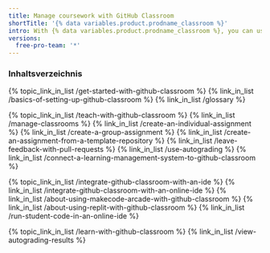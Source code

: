 ```yaml
---
title: Manage coursework with GitHub Classroom
shortTitle: '{% data variables.product.prodname_classroom %}'
intro: With {% data variables.product.prodname_classroom %}, you can use {% data variables.product.product_name %} to administer or participate in a course about software development.
versions:
  free-pro-team: '*'
---
```


### Inhaltsverzeichnis

{% topic_link_in_list /get-started-with-github-classroom %}
    {% link_in_list /basics-of-setting-up-github-classroom %}
    {% link_in_list /glossary %}

{% topic_link_in_list /teach-with-github-classroom %}
    {% link_in_list /manage-classrooms %}
    {% link_in_list /create-an-individual-assignment %}
    {% link_in_list /create-a-group-assignment %}
    {% link_in_list /create-an-assignment-from-a-template-repository %}
    {% link_in_list /leave-feedback-with-pull-requests %}
    {% link_in_list /use-autograding %}
    {% link_in_list /connect-a-learning-management-system-to-github-classroom %}

{% topic_link_in_list /integrate-github-classroom-with-an-ide %}
    {% link_in_list /integrate-github-classroom-with-an-online-ide %}
    {% link_in_list /about-using-makecode-arcade-with-github-classroom %}
    {% link_in_list /about-using-replit-with-github-classroom %}
    {% link_in_list /run-student-code-in-an-online-ide %}

{% topic_link_in_list /learn-with-github-classroom %}
    {% link_in_list /view-autograding-results %}
